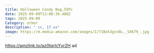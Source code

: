 ```yaml
---
title: Halloween Candy Bag,55Pc
date: 2025-09-09T13:08:39.408Z
tags: 2025-09-09
Category: other
description: " cc, 17.xx"
image: https://m.media-amazon.com/images/I/71Bxk3gcn0L._SX679_.jpg
---
```

https://amzlink.to/az0tqrlcYvr2H  ad